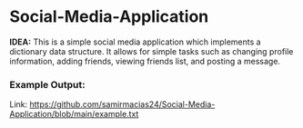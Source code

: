 # Social-Media-Application

**IDEA:**
This is a simple social media application which implements a dictionary data structure. It allows
for simple tasks such as changing profile information, adding friends, viewing friends list, and 
posting a message. 

### Example Output:
Link: https://github.com/samirmacias24/Social-Media-Application/blob/main/example.txt
